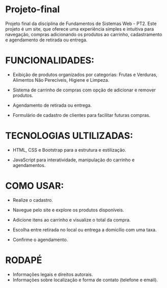 # Projeto-final
Projeto final da disciplina de Fundamentos de Sistemas Web - PT2.
  Este projeto é um site, que oferece uma experiência simples e intuitiva para navegação, compras adicionando os produtos ao carrinho, cadastramento e agendamento de retirada ou entrega.

 # FUNCIONALIDADES:

- Exibição de produtos organizados por categorias: Frutas e Verduras, Alimentos Não Perecíveis, Higiene e Limpeza.

- Sistema de carrinho de compras com opção de adicionar e remover produtos.

- Agendamento de retirada ou entrega.

- Formulário de cadastro de clientes para facilitar futuras compras.


# TECNOLOGIAS ULTILIZADAS:

- HTML, CSS e Bootstrap para a estrutura e estilização.

- JavaScript para interatividade, manipulação do carrinho e agendamentos.

# COMO USAR:

- Realize o cadastro.
  
- Navegue pelo site e explore os produtos disponíveis.

- Adicione itens ao carrinho e visualize o total da compra.

- Escolha entre retirada no local ou entrega a domicílio com uma taxa.

- Confirme o agendamento.

# RODAPÉ
- Informações legais e direitos autorais.
- Informações sobre localização e forma de contato (telefone e email).

